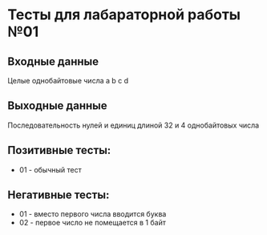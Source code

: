 # Тесты для лабараторной работы №01

## Входные данные
Целые однобайтовые числа a b c d
## Выходные данные
Последовательность нулей и единиц длиной 32 и 4 однобайтовых числа

## Позитивные тесты:
- 01 - обычный тест

## Негативные тесты:
- 01 - вместо первого числа вводится буква
- 02 - первое число не помещается в 1 байт
